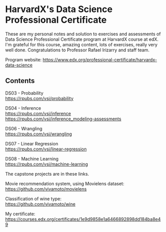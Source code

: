 # HarvardX's Data Science Professional Certificate

These are my personal notes and solution to exercises and assessments of Data Science Professional Certificate program at HarvardX course at edX. I'm grateful for this course, amazing content, lots of exercises, really very well done. Congratulations to Professor Rafael Irizarry and staff team.

Program website: https://www.edx.org/professional-certificate/harvardx-data-science

## Contents

DS03 - Probability  
https://rpubs.com/vsi/probability

DS04 - Inference  
https://rpubs.com/vsi/inference  
https://rpubs.com/vsi/inference_modeling-assessments

DS06 - Wrangling   
https://rpubs.com/vsi/wrangling

DS07 - Linear Regression  
https://rpubs.com/vsi/linear-regression

DS08 - Machine Learning  
https://rpubs.com/vsi/machine-learning

The capstone projects are in these links.  

Movie recommendation system, using Movielens dataset:  
https://github.com/vivamoto/movielens

Classification of wine type:  
https://github.com/vivamoto/wine

My certificate:  
https://courses.edx.org/certificates/1e9d9858e1a6466892898dd184ba8e49
